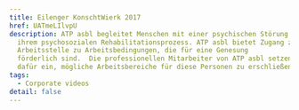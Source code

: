 ```yaml
---
title: Eilenger KonschtWierk 2017
href: UATmeLIlvpU
description: ATP asbl begleitet Menschen mit einer psychischen Störung bei
  ihrem psychosozialen Rehabilitationsprozess. ATP asbl bietet Zugang zu einer
  Arbeitsstelle zu Arbeitsbedingungen, die für eine Genesung
  förderlich sind.  Die professionellen Mitarbeiter von ATP asbl setzen sich
  dafür ein, mögliche Arbeitsbereiche für diese Personen zu erschließen.
tags:
  - Corporate videos
detail: false
---
```

